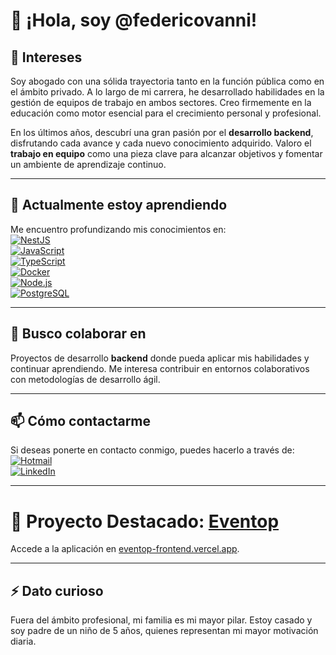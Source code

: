 # 👋 ¡Hola, soy @federicovanni!  

## 👀 Intereses  
Soy abogado con una sólida trayectoria tanto en la función pública como en el ámbito privado. A lo largo de mi carrera, he desarrollado habilidades en la gestión de equipos de trabajo en ambos sectores. Creo firmemente en la educación como motor esencial para el crecimiento personal y profesional.  

En los últimos años, descubrí una gran pasión por el **desarrollo backend**, disfrutando cada avance y cada nuevo conocimiento adquirido. Valoro el **trabajo en equipo** como una pieza clave para alcanzar objetivos y fomentar un ambiente de aprendizaje continuo.  

---

## 🌱 Actualmente estoy aprendiendo  
Me encuentro profundizando mis conocimientos en:  
[![NestJS](https://img.shields.io/badge/NestJS-E0234E?style=for-the-badge&logo=nestjs&logoColor=white)](https://nestjs.com/)  
[![JavaScript](https://img.shields.io/badge/JavaScript-F7DF1E?style=for-the-badge&logo=javascript&logoColor=black)](https://developer.mozilla.org/es/docs/Web/JavaScript)  
[![TypeScript](https://img.shields.io/badge/TypeScript-007ACC?style=for-the-badge&logo=typescript&logoColor=white)](https://www.typescriptlang.org/)  
[![Docker](https://img.shields.io/badge/Docker-2496ED?style=for-the-badge&logo=docker&logoColor=white)](https://www.docker.com/)  
[![Node.js](https://img.shields.io/badge/Node.js-339933?style=for-the-badge&logo=nodedotjs&logoColor=white)](https://nodejs.org/)  
[![PostgreSQL](https://img.shields.io/badge/PostgreSQL-4169E1?style=for-the-badge&logo=postgresql&logoColor=white)](https://www.postgresql.org/)  


---

## 💞️ Busco colaborar en  
Proyectos de desarrollo **backend** donde pueda aplicar mis habilidades y continuar aprendiendo. Me interesa contribuir en entornos colaborativos con metodologías de desarrollo ágil.  

---

## 📫 Cómo contactarme  
Si deseas ponerte en contacto conmigo, puedes hacerlo a través de:  
[![Hotmail](https://img.shields.io/badge/Hotmail-0078D4?style=for-the-badge&logo=microsoft-outlook&logoColor=white)](mailto:federicovanni@hotmail.com)  
[![LinkedIn](https://img.shields.io/badge/LinkedIn-0A66C2?style=for-the-badge&logo=linkedin&logoColor=white)](https://www.linkedin.com/in/federico-vanni-80635696/)  

---

# 🚀 Proyecto Destacado: [Eventop](https://eventop-frontend.vercel.app/)

Accede a la aplicación en [eventop-frontend.vercel.app](https://eventop-frontend.vercel.app/).

---

## ⚡ Dato curioso  
Fuera del ámbito profesional, mi familia es mi mayor pilar. Estoy casado y soy padre de un niño de 5 años, quienes representan mi mayor motivación diaria.  

